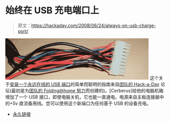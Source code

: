 # 始终在 USB 充电端口上

> 原文：<https://hackaday.com/2008/06/24/always-on-usb-charge-port/>

![](img/4270a0d7c50345109edadd41a23d08b1.png)
这个关于[安装一个永远在线的 USB 端口](http://teamhackaday.com/forum/viewtopic.php?f=8&p=41705)的简单而聪明的指南来自[团队的 Hack-a-Day](http://teamhackaday.com/) 论坛(最初是为[团队的 Folding@home 努力](http://teamhackaday.com/forum/viewtopic.php?f=1&t=666)而创建的)。[Cerberus]给他的电脑机箱增加了一个 USB 接口，即使电脑关机，它也能一直通电。电源来自主板连接器中的+5v 直流备用线。您可以使用这个新端口为任何基于 USB 的设备充电。

*   [永久链接](http://teamhackaday.com/forum/viewtopic.php?f=8&p=41705)